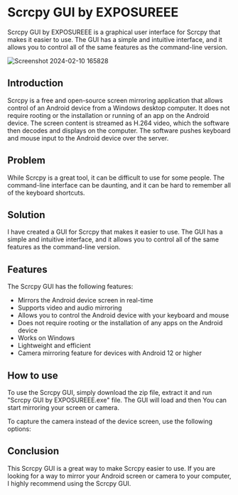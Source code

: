 # Scrcpy GUI by EXPOSUREEE

Scrcpy GUI by EXPOSUREEE is a graphical user interface for Scrcpy that makes it easier to use. The GUI has a simple and intuitive interface, and it allows you to control all of the same features as the command-line version.

![Screenshot 2024-02-10 165828](https://github.com/EXPOSUREEE/Scrcpy-GUI-by-EXPOSUREEE/assets/113922464/4224d316-352d-4986-997d-b73038a5710e)

## Introduction

Scrcpy is a free and open-source screen mirroring application that allows control of an Android device from a Windows desktop computer. It does not require rooting or the installation or running of an app on the Android device. The screen content is streamed as H.264 video, which the software then decodes and displays on the computer. The software pushes keyboard and mouse input to the Android device over the server.

## Problem

While Scrcpy is a great tool, it can be difficult to use for some people. The command-line interface can be daunting, and it can be hard to remember all of the keyboard shortcuts.

## Solution

I have created a GUI for Scrcpy that makes it easier to use. The GUI has a simple and intuitive interface, and it allows you to control all of the same features as the command-line version.

## Features

The Scrcpy GUI has the following features:

- Mirrors the Android device screen in real-time
- Supports video and audio mirroring
- Allows you to control the Android device with your keyboard and mouse
- Does not require rooting or the installation of any apps on the Android device
- Works on Windows
- Lightweight and efficient
- Camera mirroring feature for devices with Android 12 or higher

## How to use

To use the Scrcpy GUI, simply download the zip file, extract it and run "Scrcpy GUI by EXPOSUREEE.exe" file. The GUI will load and then You can start mirroring your screen or camera.

To capture the camera instead of the device screen, use the following options:


## Conclusion

This Scrcpy GUI is a great way to make Scrcpy easier to use. If you are looking for a way to mirror your Android screen or camera to your computer, I highly recommend using the Scrcpy GUI.

